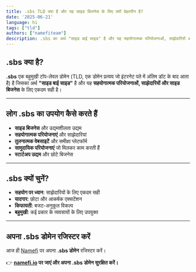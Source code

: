```yaml
---
title: .sbs TLD क्या है और यह साइड बिजनेस के लिए क्यों बेहतरीन है?
date: '2025-06-21'
language: hi
tags: ["tld"]
authors: ["namefiteam"]
description: .sbs का अर्थ "साइड बाई साइड" है और यह सहयोगात्मक परियोजनाओं, साझेदारियों और साइड बिजनेस के लिए एकदम सही है।
---
```



## **.sbs क्या है?**

**.sbs** एक बहुमुखी टॉप-लेवल डोमेन (TLD, एक डोमेन प्रत्यय जो इंटरनेट पते में अंतिम डॉट के बाद आता है) है जिसका अर्थ **"साइड बाई साइड"** है और यह **सहयोगात्मक परियोजनाओं, साझेदारियों और साइड बिजनेस** के लिए एकदम सही है।

---

## **लोग .sbs का उपयोग कैसे करते हैं**

* **साइड बिजनेस** और उद्यमशीलता उद्यम
* **सहयोगात्मक परियोजनाएं** और साझेदारियां
* **तुलनात्मक वेबसाइटें** और समीक्षा प्लेटफॉर्म
* **सामुदायिक परियोजनाएं** जो मिलकर काम करती हैं
* **स्टार्टअप उद्यम** और छोटे बिजनेस

---

## **.sbs क्यों चुनें?**

* **सहयोग पर ध्यान**: साझेदारियों के लिए एकदम सही
* **यादगार**: छोटा और आकर्षक एक्सटेंशन
* **किफायती**: बजट-अनुकूल विकल्प
* **बहुमुखी**: कई प्रकार के व्यवसायों के लिए उपयुक्त

---

## **अपना .sbs डोमेन रजिस्टर करें**

आज ही [Namefi](https://namefi.io) पर अपना **.sbs डोमेन** रजिस्टर करें।

👉 **[namefi.io](https://namefi.io) पर जाएं और अपना .sbs डोमेन सुरक्षित करें।**